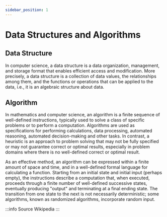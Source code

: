 ```yaml
---
sidebar_position: 1
---
```


# Data Structures and Algorithms

## Data Structure

In computer science, a data structure is a data organization, management, and storage format that enables efficient access and modification. More precisely, a data structure is a collection of data values, the relationships among them, and the functions or operations that can be applied to the data, i.e., it is an algebraic structure about data.

## Algorithm

In mathematics and computer science, an algorithm is a finite sequence of well-defined instructions, typically used to solve a class of specific problems or to perform a computation. Algorithms are used as specifications for performing calculations, data processing, automated reasoning, automated decision-making and other tasks. In contrast, a heuristic is an approach to problem solving that may not be fully specified or may not guarantee correct or optimal results, especially in problem domains where there is no well-defined correct or optimal result.

As an effective method, an algorithm can be expressed within a finite amount of space and time, and in a well-defined formal language for calculating a function. Starting from an initial state and initial input (perhaps empty), the instructions describe a computation that, when executed, proceeds through a finite number of well-defined successive states, eventually producing "output" and terminating at a final ending state. The transition from one state to the next is not necessarily deterministic; some algorithms, known as randomized algorithms, incorporate random input.

:::info Source 
Wikipedia
:::